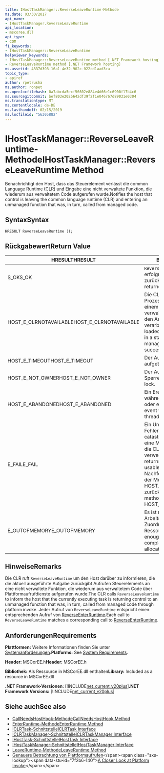 ```yaml
---
title: IHostTaskManager::ReverseLeaveRuntime-Methode
ms.date: 03/30/2017
api_name:
- IHostTaskManager.ReverseLeaveRuntime
api_location:
- mscoree.dll
api_type:
- COM
f1_keywords:
- IHostTaskManager::ReverseLeaveRuntime
helpviewer_keywords:
- IHostTaskManager::ReverseLeaveRuntime method [.NET Framework hosting]
- ReverseLeaveRuntime method [.NET Framework hosting]
ms.assetid: 4837d398-16a1-4e32-902c-022cd1aad3ca
topic_type:
- apiref
author: rpetrusha
ms.author: ronpet
ms.openlocfilehash: 0a7abcda5ecf56602e884e4d66e1c6900f17b4c6
ms.sourcegitcommit: bef803e2025642df39f2f1e046767d89031e0304
ms.translationtype: MT
ms.contentlocale: de-DE
ms.lasthandoff: 02/15/2019
ms.locfileid: "56305882"
---
```

# <a name="ihosttaskmanagerreverseleaveruntime-method"></a><span data-ttu-id="7f2b6-102">IHostTaskManager::ReverseLeaveRuntime-Methode</span><span class="sxs-lookup"><span data-stu-id="7f2b6-102">IHostTaskManager::ReverseLeaveRuntime Method</span></span>
<span data-ttu-id="7f2b6-103">Benachrichtigt den Host, dass das Steuerelement verlässt die common Language Runtime (CLR) und Eingabe eine nicht verwaltete Funktion, die wiederum aus verwaltetem Code aufgerufen wurde.</span><span class="sxs-lookup"><span data-stu-id="7f2b6-103">Notifies the host that control is leaving the common language runtime (CLR) and entering an unmanaged function that was, in turn, called from managed code.</span></span>  
  
## <a name="syntax"></a><span data-ttu-id="7f2b6-104">Syntax</span><span class="sxs-lookup"><span data-stu-id="7f2b6-104">Syntax</span></span>  
  
```  
HRESULT ReverseLeaveRuntime ();  
```  
  
## <a name="return-value"></a><span data-ttu-id="7f2b6-105">Rückgabewert</span><span class="sxs-lookup"><span data-stu-id="7f2b6-105">Return Value</span></span>  
  
|<span data-ttu-id="7f2b6-106">HRESULT</span><span class="sxs-lookup"><span data-stu-id="7f2b6-106">HRESULT</span></span>|<span data-ttu-id="7f2b6-107">Beschreibung</span><span class="sxs-lookup"><span data-stu-id="7f2b6-107">Description</span></span>|  
|-------------|-----------------|  
|<span data-ttu-id="7f2b6-108">S_OK</span><span class="sxs-lookup"><span data-stu-id="7f2b6-108">S_OK</span></span>|<span data-ttu-id="7f2b6-109">`ReverseLeaveRuntime` wurde erfolgreich zurückgegeben.</span><span class="sxs-lookup"><span data-stu-id="7f2b6-109">`ReverseLeaveRuntime` returned successfully.</span></span>|  
|<span data-ttu-id="7f2b6-110">HOST_E_CLRNOTAVAILABLE</span><span class="sxs-lookup"><span data-stu-id="7f2b6-110">HOST_E_CLRNOTAVAILABLE</span></span>|<span data-ttu-id="7f2b6-111">Die CLR wurde nicht in einen Prozess geladen und befindet sich in einem Zustand, in dem nicht verwalteten Code ausführen oder den Aufruf erfolgreich zu verarbeiten.</span><span class="sxs-lookup"><span data-stu-id="7f2b6-111">The CLR has not been loaded into a process, or the CLR is in a state in which it cannot run managed code or process the call successfully.</span></span>|  
|<span data-ttu-id="7f2b6-112">HOST_E_TIMEOUT</span><span class="sxs-lookup"><span data-stu-id="7f2b6-112">HOST_E_TIMEOUT</span></span>|<span data-ttu-id="7f2b6-113">Der Aufruf ist ein Timeout aufgetreten.</span><span class="sxs-lookup"><span data-stu-id="7f2b6-113">The call timed out.</span></span>|  
|<span data-ttu-id="7f2b6-114">HOST_E_NOT_OWNER</span><span class="sxs-lookup"><span data-stu-id="7f2b6-114">HOST_E_NOT_OWNER</span></span>|<span data-ttu-id="7f2b6-115">Der Aufrufer ist nicht Besitzer der Sperre.</span><span class="sxs-lookup"><span data-stu-id="7f2b6-115">The caller does not own the lock.</span></span>|  
|<span data-ttu-id="7f2b6-116">HOST_E_ABANDONED</span><span class="sxs-lookup"><span data-stu-id="7f2b6-116">HOST_E_ABANDONED</span></span>|<span data-ttu-id="7f2b6-117">Ein Ereignis wurde abgebrochen, während sich der blockierte Thread oder eine Fiber darauf gewartet.</span><span class="sxs-lookup"><span data-stu-id="7f2b6-117">An event was canceled while a blocked thread or fiber was waiting on it.</span></span>|  
|<span data-ttu-id="7f2b6-118">E_FAIL</span><span class="sxs-lookup"><span data-stu-id="7f2b6-118">E_FAIL</span></span>|<span data-ttu-id="7f2b6-119">Ein Unbekannter Schwerwiegender Fehler ist aufgetreten.</span><span class="sxs-lookup"><span data-stu-id="7f2b6-119">An unknown catastrophic failure occurred.</span></span> <span data-ttu-id="7f2b6-120">Wenn eine Methode E_FAIL zurückgibt, ist die CLR nicht mehr im Prozess verwendet werden.</span><span class="sxs-lookup"><span data-stu-id="7f2b6-120">When a method returns E_FAIL, the CLR is no longer usable within the process.</span></span> <span data-ttu-id="7f2b6-121">Nachfolgende Aufrufe zum Hosten der Methoden HOST_E_CLRNOTAVAILABLE zurück.</span><span class="sxs-lookup"><span data-stu-id="7f2b6-121">Subsequent calls to hosting methods return HOST_E_CLRNOTAVAILABLE.</span></span>|  
|<span data-ttu-id="7f2b6-122">E_OUTOFMEMORY</span><span class="sxs-lookup"><span data-stu-id="7f2b6-122">E_OUTOFMEMORY</span></span>|<span data-ttu-id="7f2b6-123">Es ist nicht genügend Arbeitsspeicher verfügbar, um die Zuordnung der angeforderten Ressource abzuschließen.</span><span class="sxs-lookup"><span data-stu-id="7f2b6-123">Not enough memory is available to complete the requested resource allocation.</span></span>|  
  
## <a name="remarks"></a><span data-ttu-id="7f2b6-124">Hinweise</span><span class="sxs-lookup"><span data-stu-id="7f2b6-124">Remarks</span></span>  
 <span data-ttu-id="7f2b6-125">Die CLR ruft `ReverseLeaveRuntime` um den Host darüber zu informieren, die die aktuell ausgeführte Aufgabe zurückgibt Aufrufen Steuerelements an eine nicht verwaltete Funktion, die wiederum aus verwaltetem Code über Plattformaufrufdienste aufgerufen wurde.</span><span class="sxs-lookup"><span data-stu-id="7f2b6-125">The CLR calls `ReverseLeaveRuntime` to inform the host that the currently executing task is returning control to an unmanaged function that was, in turn, called from managed code through platform invoke.</span></span> <span data-ttu-id="7f2b6-126">Jeder Aufruf von `ReverseLeaveRuntime` entspricht einen entsprechenden Aufruf von [ReverseEnterRuntime](../../../../docs/framework/unmanaged-api/hosting/ihosttaskmanager-reverseenterruntime-method.md).</span><span class="sxs-lookup"><span data-stu-id="7f2b6-126">Each call to `ReverseLeaveRuntime` matches a corresponding call to [ReverseEnterRuntime](../../../../docs/framework/unmanaged-api/hosting/ihosttaskmanager-reverseenterruntime-method.md).</span></span>  
  
## <a name="requirements"></a><span data-ttu-id="7f2b6-127">Anforderungen</span><span class="sxs-lookup"><span data-stu-id="7f2b6-127">Requirements</span></span>  
 <span data-ttu-id="7f2b6-128">**Plattformen:** Weitere Informationen finden Sie unter [Systemanforderungen](../../../../docs/framework/get-started/system-requirements.md).</span><span class="sxs-lookup"><span data-stu-id="7f2b6-128">**Platforms:** See [System Requirements](../../../../docs/framework/get-started/system-requirements.md).</span></span>  
  
 <span data-ttu-id="7f2b6-129">**Header:** MSCorEE.h</span><span class="sxs-lookup"><span data-stu-id="7f2b6-129">**Header:** MSCorEE.h</span></span>  
  
 <span data-ttu-id="7f2b6-130">**Bibliothek:** Als Ressource in MSCorEE.dll enthalten</span><span class="sxs-lookup"><span data-stu-id="7f2b6-130">**Library:** Included as a resource in MSCorEE.dll</span></span>  
  
 <span data-ttu-id="7f2b6-131">**.NET Framework-Versionen:** [!INCLUDE[net_current_v20plus](../../../../includes/net-current-v20plus-md.md)]</span><span class="sxs-lookup"><span data-stu-id="7f2b6-131">**.NET Framework Versions:** [!INCLUDE[net_current_v20plus](../../../../includes/net-current-v20plus-md.md)]</span></span>  
  
## <a name="see-also"></a><span data-ttu-id="7f2b6-132">Siehe auch</span><span class="sxs-lookup"><span data-stu-id="7f2b6-132">See also</span></span>
- [<span data-ttu-id="7f2b6-133">CallNeedsHostHook-Methode</span><span class="sxs-lookup"><span data-stu-id="7f2b6-133">CallNeedsHostHook Method</span></span>](../../../../docs/framework/unmanaged-api/hosting/ihosttaskmanager-callneedshosthook-method.md)
- [<span data-ttu-id="7f2b6-134">EnterRuntime-Methode</span><span class="sxs-lookup"><span data-stu-id="7f2b6-134">EnterRuntime Method</span></span>](../../../../docs/framework/unmanaged-api/hosting/ihosttaskmanager-enterruntime-method.md)
- [<span data-ttu-id="7f2b6-135">ICLRTask-Schnittstelle</span><span class="sxs-lookup"><span data-stu-id="7f2b6-135">ICLRTask Interface</span></span>](../../../../docs/framework/unmanaged-api/hosting/iclrtask-interface.md)
- [<span data-ttu-id="7f2b6-136">ICLRTaskManager-Schnittstelle</span><span class="sxs-lookup"><span data-stu-id="7f2b6-136">ICLRTaskManager Interface</span></span>](../../../../docs/framework/unmanaged-api/hosting/iclrtaskmanager-interface.md)
- [<span data-ttu-id="7f2b6-137">IHostTask-Schnittstelle</span><span class="sxs-lookup"><span data-stu-id="7f2b6-137">IHostTask Interface</span></span>](../../../../docs/framework/unmanaged-api/hosting/ihosttask-interface.md)
- [<span data-ttu-id="7f2b6-138">IHostTaskManager-Schnittstelle</span><span class="sxs-lookup"><span data-stu-id="7f2b6-138">IHostTaskManager Interface</span></span>](../../../../docs/framework/unmanaged-api/hosting/ihosttaskmanager-interface.md)
- [<span data-ttu-id="7f2b6-139">LeaveRuntime-Methode</span><span class="sxs-lookup"><span data-stu-id="7f2b6-139">LeaveRuntime Method</span></span>](../../../../docs/framework/unmanaged-api/hosting/ihosttaskmanager-leaveruntime-method.md)
- <span data-ttu-id="7f2b6-140">[Genauere Betrachtung von Plattformaufrufen](https://docs.microsoft.com/previous-versions/dotnet/netframework-4.0/0h9e9t7d(v=vs.100))</span><span class="sxs-lookup"><span data-stu-id="7f2b6-140">[A Closer Look at Platform Invoke](https://docs.microsoft.com/previous-versions/dotnet/netframework-4.0/0h9e9t7d(v=vs.100))</span></span>
